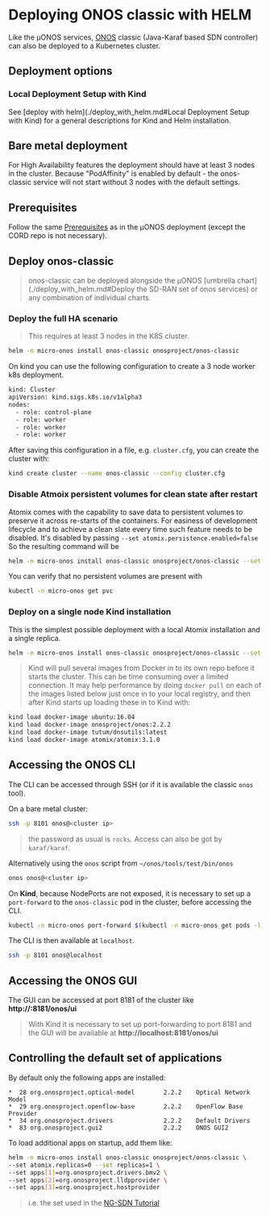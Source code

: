 # Deploying ONOS classic with HELM

Like the µONOS services, [ONOS](https://wiki.onosproject.org/) classic (Java-Karaf
based SDN controller) can also be deployed to a Kubernetes cluster.

## Deployment options

### Local Deployment Setup with Kind
See [deploy with helm](./deploy_with_helm.md#Local Deployment Setup with Kind)
for a general descriptions for Kind and Helm installation.

## Bare metal deployment
For High Availability features the deployment should have at least 3 nodes in the
cluster. Because "PodAffinity" is enabled by default - the onos-classic service
will not start without 3 nodes with the default settings.

## Prerequisites
Follow the same [Prerequisites](./deploy_with_helm.md#Prerequisites) as in the
µONOS deployment (except the CORD repo is not necessary).

## Deploy onos-classic
> onos-classic can be deployed alongside the µONOS
> [umbrella chart](./deploy_with_helm.md#Deploy the SD-RAN set of onos services)
> or any combination of individual charts.

### Deploy the full HA scenario
> This requires at least 3 nodes in the K8S cluster.
```bash
helm -n micro-onos install onos-classic onosproject/onos-classic
```
On kind you can use the following configuration to create a 3 node worker k8s deployment.

```bash
kind: Cluster
apiVersion: kind.sigs.k8s.io/v1alpha3
nodes:
  - role: control-plane
  - role: worker
  - role: worker
  - role: worker
```
After saving this configuration in a file, e.g. `cluster.cfg`, you can create the cluster with:
```bash
kind create cluster --name onos-classic --config cluster.cfg
```

### Disable Atmoix persistent volumes for clean state after restart
Atomix comes with the capability to save data to persistent volumes to preserve it across re-starts of the containers.
For easiness of development lifecycle and to achieve a clean slate every time such feature needs to be disabled.
It's disabled by passing `--set atomix.persistence.enabled=false`
So the resulting command will be
```bash
helm -n micro-onos install onos-classic onosproject/onos-classic --set atomix.persistence.enabled=false
```
You can verify that no persistent volumes are present with
```bash
kubectl -n micro-onos get pvc
```

### Deploy on a single node Kind installation
This is the simplest possible deployment with a local Atomix installation and
a single replica.

```bash
helm -n micro-onos install onos-classic onosproject/onos-classic --set atomix.replicas=0 --set replicas=1
```

> Kind will pull several images from Docker in to its own repo before it starts
> the cluster. This can be time consuming over a limited connection. It may help
> performance by doing `docker pull` on each of the images listed below just once
> in to your local registry, and then after Kind starts up loading these in to Kind
> with:
```bash
kind load docker-image ubuntu:16.04
kind load docker-image onosproject/onos:2.2.2
kind load docker-image tutum/dnsutils:latest
kind load docker-image atomix/atomix:3.1.0
```

## Accessing the ONOS CLI
The CLI can be accessed through SSH (or if it is available the classic `onos` tool).

On a bare metal cluster:
```bash
ssh -p 8101 onos@<cluster ip>
```
> the password as usual is `rocks`. Access can also be got by `karaf/karaf`.

Alternatively using the `onos` script from `~/onos/tools/test/bin/onos`
```bash
onos onos@<cluster ip>
```

On **Kind**, because NodePorts are not exposed, it is necessary to set up a `port-forward`
to the `onos-classic` pod in the cluster, before accessing the CLI.
```bash
kubectl -n micro-onos port-forward $(kubectl -n micro-onos get pods -l app=onos-classic-onos-classic -o name) 8101
```

The CLI is then available at `localhost`.
```bash
ssh -p 8101 onos@localhost
```

## Accessing the ONOS GUI
The GUI can be accessed at port 8181 of the cluster like
**http://<cluster ip>:8181/onos/ui**

> With Kind it is necessary to set up port-forwarding to port 8181 and the GUI
> will be available at **http://localhost:8181/onos/ui**

## Controlling the default set of applications
By default only the following apps are installed:
```
*  28 org.onosproject.optical-model        2.2.2    Optical Network Model
*  29 org.onosproject.openflow-base        2.2.2    OpenFlow Base Provider
*  34 org.onosproject.drivers              2.2.2    Default Drivers
*  83 org.onosproject.gui2                 2.2.2    ONOS GUI2
```

To load additional apps on startup, add them like:
```bash
helm -n micro-onos install onos-classic onosproject/onos-classic \
--set atomix.replicas=0 --set replicas=1 \
--set apps[1]=org.onosproject.drivers.bmv2 \
--set apps[2]=org.onosproject.lldpprovider \
--set apps[3]=org.onosproject.hostprovider
```
> i.e. the set used in the [NG-SDN Tutorial](https://github.com/opennetworkinglab/ngsdn-tutorial/blob/master/EXERCISE-3.md#2-start-onos)
